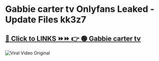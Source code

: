 
 # Gabbie carter tv Onlyfans Leaked - Update Files kk3z7

## <h2><a href="https://clipsfans.com/Gabbie_carter_tv&ref=git">🔗 Click to LINKS ⏩⏩ 👉 🟢 Gabbie carter tv </a></h2>

<a href="https://clipsfans.com/Gabbie_carter_tv&ref=git" rel="nofollow" data-target="animated-image.originalLink"><img src="https://i.ibb.co.com/xMMVF88/686577567.gif" alt="Viral Video Original" style="max-width: 100%; display: inline-block;" data-target="animated-image.originalImage"></a>

